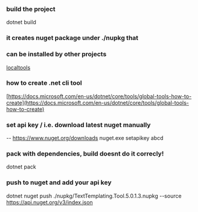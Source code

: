 ### build the project
dotnet build
### it creates nuget package under ./nupkg that 
### can be installed by other projects
[localtools](https://docs.microsoft.com/en-us/dotnet/core/tools/local-tools-how-to-use)
### how to create .net cli tool 
[https://docs.microsoft.com/en-us/dotnet/core/tools/global-tools-how-to-create](https://docs.microsoft.com/en-us/dotnet/core/tools/global-tools-how-to-create)

### set api key / i.e. download latest nuget manually
-- https://www.nuget.org/downloads 
nuget.exe setapikey abcd 

### pack with dependencies, build doesnt do it correcly!
dotnet pack
### push to nuget and add your api key 
dotnet nuget push ./nupkg/TextTemplating.Tool.5.0.1.3.nupkg --source https://api.nuget.org/v3/index.json